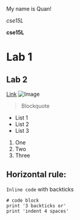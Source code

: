 My name is Quan!

*cse15L*

**cse15L**

# Lab 1
## Lab 2
[Link](https://www.youtube.com)
![Image](https://upload.wikimedia.org/wikipedia/en/b/bd/Doraemon_character.png)
> Blockquote
* List 1
* List 2
* List 3
1. One
2. Two
3. Three

Horizontal rule:
---
`Inline code` with backticks

```
# code block
print '3 backticks or'
print 'indent 4 spaces'
```
